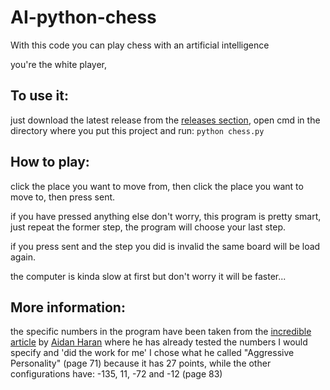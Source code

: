 # AI-python-chess
With this code you can play chess with an artificial intelligence

you're the white player,

## To use it:

just download the latest release from the [releases section](https://github.com/donno2048/AI-python-chess/releases), open cmd in the directory where you put this project and run: `python chess.py`

## How to play:

click the place you want to move from, then click the place you want to move to, then press sent.

if you have pressed anything else don't worry, this program is pretty smart, just repeat the former step, the program will choose your last step.

if you press sent and the step you did is invalid the same board will be load again.

the computer is kinda slow at first but don't worry it will be faster...

## More information:

the specific numbers in the program have been taken from the [incredible article](http://doras.dcu.ie/17193/1/aidan_haran_20120704093656.pdf) by [Aidan Haran](https://github.com/aidanharan) where he has already tested the numbers I would specify and 'did the work for me' I chose what he called "Aggressive Personality" (page 71) because it has 27 points, while the other configurations have: -135, 11, -72 and -12 (page 83)
